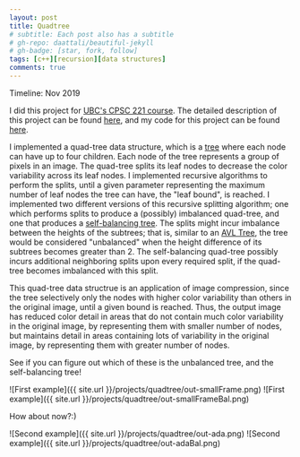 ```yaml
---
layout: post
title: Quadtree
# subtitle: Each post also has a subtitle
# gh-repo: daattali/beautiful-jekyll
# gh-badge: [star, fork, follow]
tags: [c++][recursion][data structures]
comments: true
---
```


Timeline: Nov 2019

I did this project for [UBC's CPSC 221 course](https://courses.students.ubc.ca/cs/courseschedule?pname=subjarea&tname=subj-course&dept=CPSC&course=221). The detailed description of this project can be found [here](https://www.students.cs.ubc.ca/~cs-221/2019W1/mps/p3/), and my code for this project can be found [here](https://github.com/gokcedilek/Self-Balancing-Quadtree-for-Image-Compression).

I implemented a quad-tree data structure, which is a [tree](<https://en.wikipedia.org/wiki/Tree_(data_structure)>) where each node can have up to four children. Each node of the tree represents a group of pixels in an image. The quad-tree splits its leaf nodes to decrease the color variability across its leaf nodes. I implemented recursive algorithms to perform the splits, until a given parameter representing the maximum number of leaf nodes the tree can have, the "leaf bound", is reached. I implemented two different versions of this recursive splitting algorithm; one which performs splits to produce a (possibly) imbalanced quad-tree, and one that produces a [self-balancing tree](https://en.wikipedia.org/wiki/Self-balancing_binary_search_tree). The splits might incur imbalance between the heights of the subtrees; that is, similar to an [AVL Tree](https://en.wikipedia.org/wiki/AVL_tree), the tree would be considered "unbalanced" when the height difference of its subtrees becomes greater than 2. The self-balancing quad-tree possibly incurs additional neighboring splits upon every required split, if the quad-tree becomes imbalanced with this split.

This quad-tree data structrue is an application of image compression, since the tree selectively only the nodes with higher color variability than others in the original image, until a given bound is reached. Thus, the output image has reduced color detail in areas that do not contain much color variability in the original image, by representing them with smaller number of nodes, but maintains detail in areas containing lots of variability in the original image, by representing them with greater number of nodes.

See if you can figure out which of these is the unbalanced tree, and the self-balancing tree!

![First example]({{ site.url }}/projects/quadtree/out-smallFrame.png)
![First example]({{ site.url }}/projects/quadtree/out-smallFrameBal.png)

How about now?:)

![Second example]({{ site.url }}/projects/quadtree/out-ada.png)
![Second example]({{ site.url }}/projects/quadtree/out-adaBal.png)
